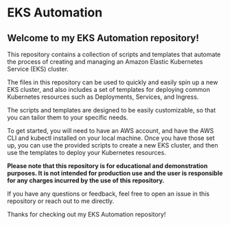 # EKS Automation

## Welcome to my EKS Automation repository!

This repository contains a collection of scripts and templates that automate the process of creating and managing an Amazon Elastic Kubernetes Service (EKS) cluster.

The files in this repository can be used to quickly and easily spin up a new EKS cluster, and also includes a set of templates for deploying common Kubernetes resources such as Deployments, Services, and Ingress.

The scripts and templates are designed to be easily customizable, so that you can tailor them to your specific needs.

To get started, you will need to have an AWS account, and have the AWS CLI and kubectl installed on your local machine. Once you have those set up, you can use the provided scripts to create a new EKS cluster, and then use the templates to deploy your Kubernetes resources.

**Please note that this repository is for educational and demonstration purposes. It is not intended for production use and the user is responsible for any charges incurred by the use of this repository.**

If you have any questions or feedback, feel free to open an issue in this repository or reach out to me directly.

Thanks for checking out my EKS Automation repository!
